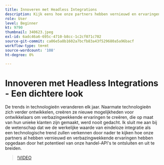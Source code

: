 ```yaml
---
title: Innoveren met Headless Integrations
description: Kijk eens hoe onze partners hebben vernieuwd en ervaringen gecreëerd door het potentieel van de Adobe commerce API's te ontsluiten en uit te breiden.
role: User
level: Beginner
kt: 9790
thumbnail: 340623.jpeg
exl-id: 6adc46a6-695c-4710-b8cc-1c2cf071c702
source-git-commit: ca06e5a8b1602a7bcfb83a43f529680a5a96bacf
workflow-type: tm+mt
source-wordcount: '108'
ht-degree: 0%

---
```


# Innoveren met Headless Integrations - Een dichtere look

De trends in technologieën veranderen elk jaar. Naarmate technologieën zich verder ontwikkelen, creëren ze nieuwe mogelijkheden voor ontwikkelaars om verbazingwekkende ervaringen te creëren, die op maat van hun unieke klanten zijn gemaakt, werd nooit gedacht. Ik sluit me aan bij de wetenschap dat we de werkelijke waarde van eindeloze integratie als een technologische trend zullen verkennen door nader te kijken hoe onze partners al hebben vernieuwd en verbazingwekkende ervaringen hebben opgedaan door het potentieel van onze handel-API&#39;s te ontsluiten en uit te breiden.

>[!VIDEO](https://video.tv.adobe.com/v/340623/?quality=12&learn=on)
